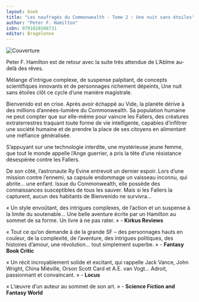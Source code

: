 ```yaml
---
layout: book
title: "Les naufragés du Commonwealth - Tome 2 : Une nuit sans étoiles"
author: "Peter F. Hamilton"
isbn: 9791028108731
editor: Bragelonne
---
```


![Couverture](/img/9791028108731.jpg)

Peter F. Hamilton est de retour avec la suite très attendue de L’Abîme au-delà des rêves.  

Mélange d’intrigue complexe, de suspense palpitant, de concepts scientifiques innovants et de personnages richement dépeints, Une nuit sans étoiles clôt ce cycle d’une manière magistrale.  

Bienvenido est en crise. Après avoir échappé au Vide, la planète dérive à des millions d’années-lumière du Commonwealth. Sa population humaine ne peut compter que sur elle-même pour vaincre les Fallers, des créatures extraterrestres traquant toute forme de vie intelligente, capables d’infiltrer une société humaine et de prendre la place de ses citoyens en alimentant une méfiance généralisée.  

S’appuyant sur une technologie interdite, une mystérieuse jeune femme, que tout le monde appelle l’Ange guerrier, a pris la tête d’une résistance désespérée contre les Fallers.  

De son côté, l’astronaute Ry Evine entrevoit un dernier espoir. Lors d’une mission contre l’ennemi, sa capsule endommage un vaisseau inconnu, qui abrite... une enfant. Issue du Commonwealth, elle possède des connaissances susceptibles de tous les sauver. Mais si les Fallers la capturent, aucun des habitants de Bienvenido ne survivra...  

« Un style envoûtant, des intrigues complexes, de l’action et un suspense à la limite du soutenable... Une belle aventure écrite par un Hamilton au sommet de sa forme. Un livre à ne pas rater. » - **Kirkus Reviews**  

« Tout ce qu’on demande à de la grande SF – des personnages hauts en couleur, de la complexité, de l’aventure, des intrigues politiques, des histoires d’amour, une révolution... tout simplement superbe. » - **Fantasy Book Critic**  

« Un récit incroyablement solide et excitant, qui rappelle Jack Vance, John Wright, China Miéville, Orson Scott Card et A.E. van Vogt... Adroit, passionnant et convaincant. » - **Locus**  

« L’œuvre d’un auteur au sommet de son art. » - **Science Fiction and Fantasy World**  
